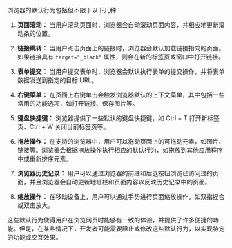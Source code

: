 浏览器的默认行为包括但不限于以下几种：

1. **页面滚动：** 当用户滚动页面时，浏览器会自动滚动页面内容，并相应地更新滚动条的位置。

2. **链接跳转：** 当用户点击页面上的链接时，浏览器会默认加载链接指向的页面。如果链接具有 `target="_blank"` 属性，则会在新的标签页或窗口中打开链接。

3. **表单提交：** 当用户提交表单时，浏览器会默认执行表单的提交操作，并将表单数据发送到指定的目标 URL。

4. **右键菜单：** 在页面上右键单击会触发浏览器默认的上下文菜单，其中包括一些常用的功能选项，如打开链接、保存图片等。

5. **键盘快捷键：** 浏览器提供了一些默认的键盘快捷键，如 Ctrl + T 打开新标签页、Ctrl + W 关闭当前标签页等。

6. **拖放操作：** 在支持的浏览器中，用户可以拖动页面上的可拖动元素，如图片、链接等。浏览器会根据拖放操作执行相应的默认行为，如拖放到其他应用程序中或重新排序元素。

7. **浏览器历史记录：** 用户可以通过浏览器的前进和后退按钮浏览已访问过的页面，并且浏览器会自动更新地址栏和页面内容以反映历史记录中的页面。

8. **缩放操作：** 在移动设备上，用户可以通过手势进行页面缩放操作，如双指捏合或双击放大。

这些默认行为使得用户在浏览网页时能够有一致的体验，并提供了许多便捷的功能。但是，在某些情况下，开发者可能需要阻止或修改这些默认行为，以实现特定的功能或交互效果。